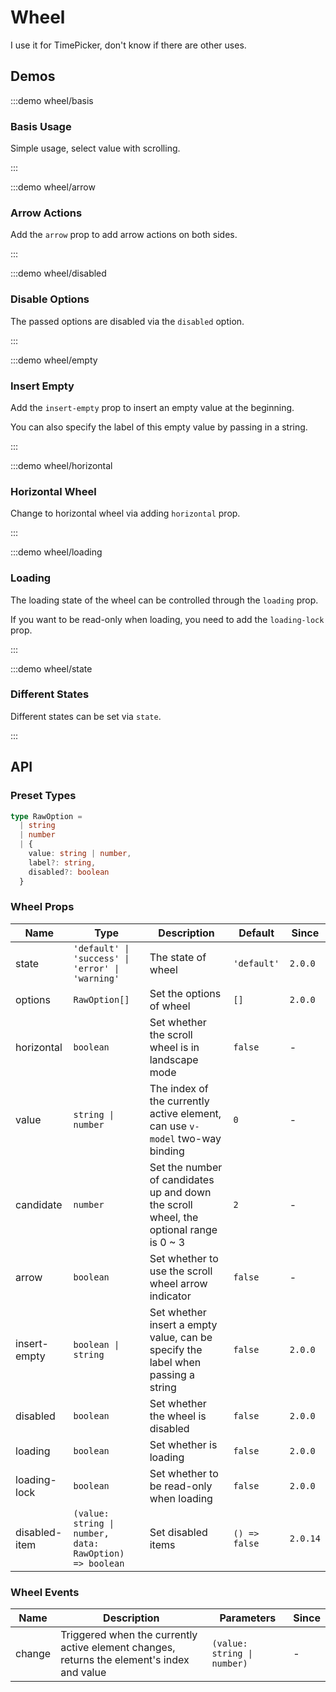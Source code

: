 # Wheel

I use it for TimePicker, don't know if there are other uses.

## Demos

:::demo wheel/basis

### Basis Usage

Simple usage, select value with scrolling.

:::

:::demo wheel/arrow

### Arrow Actions

Add the `arrow` prop to add arrow actions on both sides.

:::

:::demo wheel/disabled

### Disable Options

The passed options are disabled via the `disabled` option.

:::

:::demo wheel/empty

### Insert Empty

Add the `insert-empty` prop to insert an empty value at the beginning.

You can also specify the label of this empty value by passing in a string.

:::

:::demo wheel/horizontal

### Horizontal Wheel

Change to horizontal wheel via adding `horizontal` prop.

:::

:::demo wheel/loading

### Loading

The loading state of the wheel can be controlled through the `loading` prop.

If you want to be read-only when loading, you need to add the `loading-lock` prop.

:::

:::demo wheel/state

### Different States

Different states can be set via `state`.

:::

## API

### Preset Types

```ts
type RawOption =
  | string
  | number
  | {
    value: string | number,
    label?: string,
    disabled?: boolean
  }
```

### Wheel Props

| Name          | Type                                                    | Description                                                                            | Default       | Since    |
| ------------- | ------------------------------------------------------- | -------------------------------------------------------------------------------------- | ------------- | -------- |
| state         | `'default' \| 'success' \| 'error' \| 'warning'`        | The state of wheel                                                                     | `'default'`   | `2.0.0`  |
| options       | `RawOption[]`                                           | Set the options of wheel                                                               | `[]`          | `2.0.0`  |
| horizontal    | `boolean`                                               | Set whether the scroll wheel is in landscape mode                                      | `false`       | -        |
| value         | `string \| number`                                      | The index of the currently active element, can use `v-model` two-way binding           | `0`           | -        |
| candidate     | `number`                                                | Set the number of candidates up and down the scroll wheel, the optional range is 0 ~ 3 | `2`           | -        |
| arrow         | `boolean`                                               | Set whether to use the scroll wheel arrow indicator                                    | `false`       | -        |
| insert-empty  | `boolean \| string`                                     | Set whether insert a empty value, can be specify the label when passing a string       | `false`       | `2.0.0`  |
| disabled      | `boolean`                                               | Set whether the wheel is disabled                                                      | `false`       | `2.0.0`  |
| loading       | `boolean`                                               | Set whether is loading                                                                 | `false`       | `2.0.0`  |
| loading-lock  | `boolean`                                               | Set whether to be read-only when loading                                               | `false`       | `2.0.0`  |
| disabled-item | `(value: string \| number, data: RawOption) => boolean` | Set disabled items                                                                     | `() => false` | `2.0.14` |

### Wheel Events

| Name   | Description                                                                                | Parameters                  | Since |
| ------ | ------------------------------------------------------------------------------------------ | --------------------------- | ----- |
| change | Triggered when the currently active element changes, returns the element's index and value | `(value: string \| number)` | -     |
